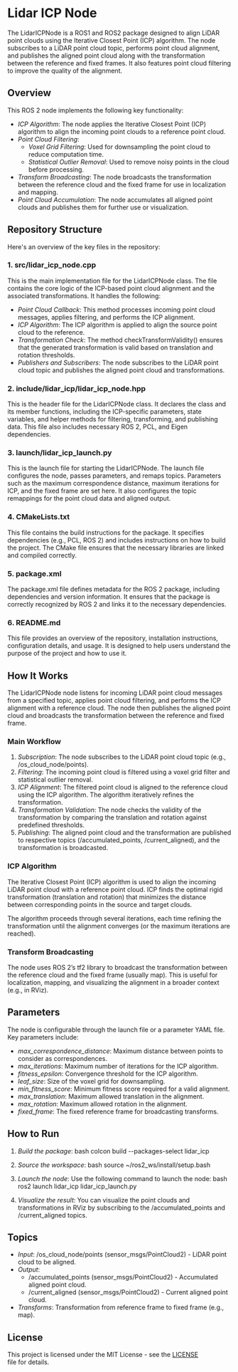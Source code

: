 # Lidar ICP Node

The LidarICPNode is a ROS1 and ROS2 package designed to align LiDAR point clouds using the Iterative Closest Point (ICP) algorithm. The node subscribes to a LiDAR point cloud topic, performs point cloud alignment, and publishes the aligned point cloud along with the transformation between the reference and fixed frames. It also features point cloud filtering to improve the quality of the alignment.

## Overview

This ROS 2 node implements the following key functionality:

- *ICP Algorithm*: The node applies the Iterative Closest Point (ICP) algorithm to align the incoming point clouds to a reference point cloud.
- *Point Cloud Filtering*: 
  - *Voxel Grid Filtering*: Used for downsampling the point cloud to reduce computation time.
  - *Statistical Outlier Removal*: Used to remove noisy points in the cloud before processing.
- *Transform Broadcasting*: The node broadcasts the transformation between the reference cloud and the fixed frame for use in localization and mapping.
- *Point Cloud Accumulation*: The node accumulates all aligned point clouds and publishes them for further use or visualization.

## Repository Structure

Here's an overview of the key files in the repository:

### 1. src/lidar_icp_node.cpp

This is the main implementation file for the LidarICPNode class. The file contains the core logic of the ICP-based point cloud alignment and the associated transformations. It handles the following:

- *Point Cloud Callback*: This method processes incoming point cloud messages, applies filtering, and performs the ICP alignment.
- *ICP Algorithm*: The ICP algorithm is applied to align the source point cloud to the reference.
- *Transformation Check*: The method checkTransformValidity() ensures that the generated transformation is valid based on translation and rotation thresholds.
- *Publishers and Subscribers*: The node subscribes to the LiDAR point cloud topic and publishes the aligned point cloud and transformations.

### 2. include/lidar_icp/lidar_icp_node.hpp

This is the header file for the LidarICPNode class. It declares the class and its member functions, including the ICP-specific parameters, state variables, and helper methods for filtering, transforming, and publishing data. This file also includes necessary ROS 2, PCL, and Eigen dependencies.

### 3. launch/lidar_icp_launch.py

This is the launch file for starting the LidarICPNode. The launch file configures the node, passes parameters, and remaps topics. Parameters such as the maximum correspondence distance, maximum iterations for ICP, and the fixed frame are set here. It also configures the topic remappings for the point cloud data and aligned output.

### 4. CMakeLists.txt

This file contains the build instructions for the package. It specifies dependencies (e.g., PCL, ROS 2) and includes instructions on how to build the project. The CMake file ensures that the necessary libraries are linked and compiled correctly.

### 5. package.xml

The package.xml file defines metadata for the ROS 2 package, including dependencies and version information. It ensures that the package is correctly recognized by ROS 2 and links it to the necessary dependencies.

### 6. README.md

This file provides an overview of the repository, installation instructions, configuration details, and usage. It is designed to help users understand the purpose of the project and how to use it.

## How It Works

The LidarICPNode node listens for incoming LiDAR point cloud messages from a specified topic, applies point cloud filtering, and performs the ICP alignment with a reference cloud. The node then publishes the aligned point cloud and broadcasts the transformation between the reference and fixed frame.

### Main Workflow

1. *Subscription*: The node subscribes to the LiDAR point cloud topic (e.g., /os_cloud_node/points).
2. *Filtering*: The incoming point cloud is filtered using a voxel grid filter and statistical outlier removal.
3. *ICP Alignment*: The filtered point cloud is aligned to the reference cloud using the ICP algorithm. The algorithm iteratively refines the transformation.
4. *Transformation Validation*: The node checks the validity of the transformation by comparing the translation and rotation against predefined thresholds.
5. *Publishing*: The aligned point cloud and the transformation are published to respective topics (/accumulated_points, /current_aligned), and the transformation is broadcasted.

### ICP Algorithm

The Iterative Closest Point (ICP) algorithm is used to align the incoming LiDAR point cloud with a reference point cloud. ICP finds the optimal rigid transformation (translation and rotation) that minimizes the distance between corresponding points in the source and target clouds.

The algorithm proceeds through several iterations, each time refining the transformation until the alignment converges (or the maximum iterations are reached).

### Transform Broadcasting

The node uses ROS 2’s tf2 library to broadcast the transformation between the reference cloud and the fixed frame (usually map). This is useful for localization, mapping, and visualizing the alignment in a broader context (e.g., in RViz).

## Parameters

The node is configurable through the launch file or a parameter YAML file. Key parameters include:

- *max_correspondence_distance*: Maximum distance between points to consider as correspondences.
- *max_iterations*: Maximum number of iterations for the ICP algorithm.
- *fitness_epsilon*: Convergence threshold for the ICP algorithm.
- *leaf_size*: Size of the voxel grid for downsampling.
- *min_fitness_score*: Minimum fitness score required for a valid alignment.
- *max_translation*: Maximum allowed translation in the alignment.
- *max_rotation*: Maximum allowed rotation in the alignment.
- *fixed_frame*: The fixed reference frame for broadcasting transforms.

## How to Run

1. *Build the package*:
    bash
    colcon build --packages-select lidar_icp
    

2. *Source the workspace*:
    bash
    source ~/ros2_ws/install/setup.bash
    

3. *Launch the node*:
    Use the following command to launch the node:
    bash
    ros2 launch lidar_icp lidar_icp_launch.py
    

4. *Visualize the result*:
    You can visualize the point clouds and transformations in RViz by subscribing to the /accumulated_points and /current_aligned topics.

## Topics

- *Input*: /os_cloud_node/points (sensor_msgs/PointCloud2) - LiDAR point cloud to be aligned.
- *Output*:
  - /accumulated_points (sensor_msgs/PointCloud2) - Accumulated aligned point cloud.
  - /current_aligned (sensor_msgs/PointCloud2) - Current aligned point cloud.
- *Transforms*: Transformation from reference frame to fixed frame (e.g., map).

## License

This project is licensed under the MIT License - see the [LICENSE](LICENSE) file for details.
